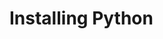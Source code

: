 <!-- -
Title: Installing Python
Description: A beginner level guide to installing Python
- -->

Installing Python
=================
